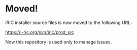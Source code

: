 # Moved!

iRIC installer source files is now moved to the following URL:

https://i-ric.org/svn/iric/prod_src

Now this repository is used only to manage issues.

